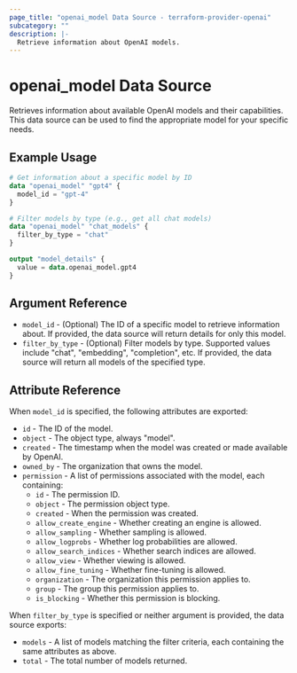 ```yaml
---
page_title: "openai_model Data Source - terraform-provider-openai"
subcategory: ""
description: |-
  Retrieve information about OpenAI models.
---
```


# openai_model Data Source

Retrieves information about available OpenAI models and their capabilities. This data source can be used to find the appropriate model for your specific needs.

## Example Usage

```terraform
# Get information about a specific model by ID
data "openai_model" "gpt4" {
  model_id = "gpt-4"
}

# Filter models by type (e.g., get all chat models)
data "openai_model" "chat_models" {
  filter_by_type = "chat"
}

output "model_details" {
  value = data.openai_model.gpt4
}
```

## Argument Reference

- `model_id` - (Optional) The ID of a specific model to retrieve information about. If provided, the data source will return details for only this model.
- `filter_by_type` - (Optional) Filter models by type. Supported values include "chat", "embedding", "completion", etc. If provided, the data source will return all models of the specified type.

## Attribute Reference

When `model_id` is specified, the following attributes are exported:

- `id` - The ID of the model.
- `object` - The object type, always "model".
- `created` - The timestamp when the model was created or made available by OpenAI.
- `owned_by` - The organization that owns the model.
- `permission` - A list of permissions associated with the model, each containing:
  - `id` - The permission ID.
  - `object` - The permission object type.
  - `created` - When the permission was created.
  - `allow_create_engine` - Whether creating an engine is allowed.
  - `allow_sampling` - Whether sampling is allowed.
  - `allow_logprobs` - Whether log probabilities are allowed.
  - `allow_search_indices` - Whether search indices are allowed.
  - `allow_view` - Whether viewing is allowed.
  - `allow_fine_tuning` - Whether fine-tuning is allowed.
  - `organization` - The organization this permission applies to.
  - `group` - The group this permission applies to.
  - `is_blocking` - Whether this permission is blocking.

When `filter_by_type` is specified or neither argument is provided, the data source exports:

- `models` - A list of models matching the filter criteria, each containing the same attributes as above.
- `total` - The total number of models returned.

